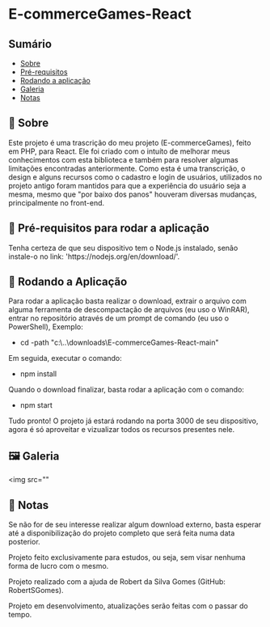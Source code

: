 <h1>E-commerceGames-React</h1>
  <h2>Sumário</h2>
    <ul>
      <li><a href="#sobre">Sobre</a></li>
      <li><a href="#requisitos">Pré-requisitos</a></li>
      <li><a href="#instalacao">Rodando a aplicação</a></li>
      <li><a href="#galeria">Galeria</a></li>
      <li><a href="#nota">Notas</a></li>
    </ul>    
  <h2 id='sobre'>💬 Sobre</h2>
  <p>Este projeto é uma trascrição do meu projeto (E-commerceGames), feito em PHP, para React. Ele foi criado com o intuíto de melhorar meus conhecimentos com esta biblioteca e também para resolver algumas limitações encontradas anteriormente. Como esta é uma transcrição, o design e alguns recursos como o cadastro e login de usuários, utilizados no projeto antigo foram mantidos para que a experiência do usuário seja a mesma, mesmo que "por baixo dos panos" houveram diversas mudanças, principalmente no front-end.</p>
  
  <h2 id='requisitos'>🧩 Pré-requisitos para rodar a aplicação</h2>
  <p>Tenha certeza de que seu dispositivo tem o Node.js instalado, senão instale-o no link: 'https://nodejs.org/en/download/'.
  
  <h2 id='instalacao'>🚀 Rodando a Aplicação</h2>  
  <p>Para rodar a aplicação basta realizar o download, extrair o arquivo com alguma ferramenta de descompactação de arquivos (eu uso o WinRAR), entrar no repositório através de um prompt de comando (eu uso o PowerShell), Exemplo:</p>

  <ul>
    <li>
      cd -path "c:\..\downloads\E-commerceGames-React-main"
    </li>
  </ul>
  
  <p>Em seguida, executar o comando:</p>

  <ul>
    <li>npm install</li>
  </ul>
  
  
  <p>Quando o download finalizar, basta rodar a aplicação com o comando:</p>

  <ul>
    <li>npm start</li>
  </ul>
  
  <p>Tudo pronto! O projeto já estará rodando na porta 3000 de seu dispositivo, agora é só aproveitar e vizualizar todos os recursos presentes nele.</p>

  <h2 id='galeria'>🖼 Galeria</h2>
  
  <img src=""
  
  <h2 id='nota'>📃 Notas</h2>
  <p>Se não for de seu interesse realizar algum download externo, basta esperar até a disponibilização do projeto completo que será feita numa data posterior.</p>
  <p>Projeto feito exclusivamente para estudos, ou seja, sem visar nenhuma forma de lucro com o mesmo.</p>
  <p>Projeto realizado com a ajuda de Robert da Silva Gomes (GitHub: RobertSGomes).
  <p>Projeto em desenvolvimento, atualizações serão feitas com o passar do tempo.</p>
